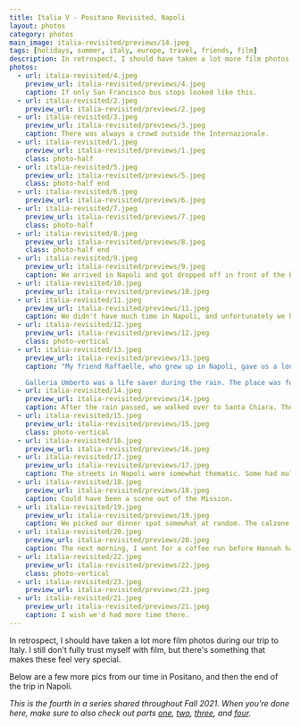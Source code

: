 ```yaml
---
title: Italia V - Positano Revisited, Napoli
layout: photos
category: photos
main_image: italia-revisited/previews/14.jpeg
tags: [holidays, summer, italy, europe, travel, friends, film]
description: In retrospect, I should have taken a lot more film photos during our trip to Italy. I still don't fully trust myself with film, but there's something that makes these feel very special.
photos:
  - url: italia-revisited/4.jpeg
    preview_url: italia-revisited/previews/4.jpeg
    caption: If only San Francisco bus stops looked like this.
  - url: italia-revisited/2.jpeg
    preview_url: italia-revisited/previews/2.jpeg
  - url: italia-revisited/3.jpeg
    preview_url: italia-revisited/previews/3.jpeg
    caption: There was always a crowd outside the Internazionale.
  - url: italia-revisited/1.jpeg
    preview_url: italia-revisited/previews/1.jpeg
    class: photo-half
  - url: italia-revisited/5.jpeg
    preview_url: italia-revisited/previews/5.jpeg
    class: photo-half end
  - url: italia-revisited/6.jpeg
    preview_url: italia-revisited/previews/6.jpeg
  - url: italia-revisited/7.jpeg
    preview_url: italia-revisited/previews/7.jpeg
    class: photo-half
  - url: italia-revisited/8.jpeg
    preview_url: italia-revisited/previews/8.jpeg
    class: photo-half end
  - url: italia-revisited/9.jpeg
    preview_url: italia-revisited/previews/9.jpeg
    caption: We arrived in Napoli and got dropped off in front of the big gate of an old building on a side street. Once inside, past the gate and the front building, we had to walk through a parking area and a garden to reach our Airbnb, which was next to this courtyard which overlooked the coast.
  - url: italia-revisited/10.jpeg
    preview_url: italia-revisited/previews/10.jpeg
  - url: italia-revisited/11.jpeg
    preview_url: italia-revisited/previews/11.jpeg
    caption: We didn't have much time in Napoli, and unfortunately we had a lot of rain. That didn't stop us from walking around.
  - url: italia-revisited/12.jpeg
    preview_url: italia-revisited/previews/12.jpeg
    class: photo-vertical
  - url: italia-revisited/13.jpeg
    preview_url: italia-revisited/previews/13.jpeg
    caption: "My friend Raffaelle, who grew up in Napoli, gave us a long list of recommendations. Given that we barely had 36 hours in the city, I feel pretty good about how much we got to see.\n

    Galleria Umberto was a life saver during the rain. The place was full of contrasts - nice stores and cafes, but also leaky roofs and street vendors selling knockoff leather goods."
  - url: italia-revisited/14.jpeg
    preview_url: italia-revisited/previews/14.jpeg
    caption: After the rain passed, we walked over to Santa Chiara. The list of recs included many churches, and for Santa Chiara we were told not to miss out on the Chiostro.
  - url: italia-revisited/15.jpeg
    preview_url: italia-revisited/previews/15.jpeg
    class: photo-vertical
  - url: italia-revisited/16.jpeg
    preview_url: italia-revisited/previews/16.jpeg
  - url: italia-revisited/17.jpeg
    preview_url: italia-revisited/previews/17.jpeg
    caption: The streets in Napoli were somewhat thematic. Some had multiple coffee shops in a row. Others were just musical instrument stores, one after the other.
  - url: italia-revisited/18.jpeg
    preview_url: italia-revisited/previews/18.jpeg
    caption: Could have been a scene out of the Mission.
  - url: italia-revisited/19.jpeg
    preview_url: italia-revisited/previews/19.jpeg
    caption: We picked our dinner spot somewhat at random. The calzone was amazing.
  - url: italia-revisited/20.jpeg
    preview_url: italia-revisited/previews/20.jpeg
    caption: The next morning, I went for a coffee run before Hannah had even woken up. Luckily they had multiple espresso machines, because these three were playing mechanic with one.
  - url: italia-revisited/22.jpeg
    preview_url: italia-revisited/previews/22.jpeg
    class: photo-vertical
  - url: italia-revisited/23.jpeg
    preview_url: italia-revisited/previews/23.jpeg
  - url: italia-revisited/21.jpeg
    preview_url: italia-revisited/previews/21.jpeg
    caption: I wish we'd had more time there.
---
```


In retrospect, I should have taken a lot more film photos during our trip to Italy. I still don't fully trust myself with film, but there's something that makes these feel very special.

Below are a few more pics from our time in Positano, and then the end of the trip in Napoli.

_This is the fourth in a series shared throughout Fall 2021. When you're done here, make sure to also check out parts [one](/photos/2021/10/14/umbria/), [two](/photos/2021/10/19/florence/), [three](/photos/2021/10/31/roma/), and [four](/photos/2021/11/12/positano/)._
